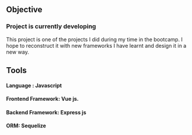 <h2>Objective</h2>
<h3><b>Project is currently developing</b></h3>

<p>This project is one of the projects I did during my time in the bootcamp. I hope to reconstruct it with new frameworks I have learnt and design it in a new way.</p>

<h2>Tools</h2>
<h4>Language : Javascript </h4>
<h4>Frontend Framework: Vue js.</h4>
<h4>Backend Framework: Express js</h4>
<h4>ORM: Sequelize</h4>
